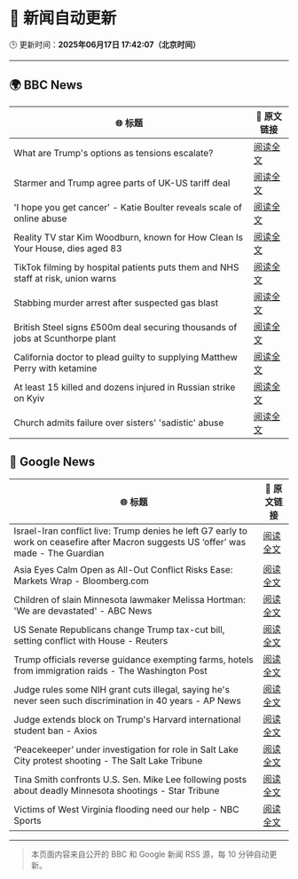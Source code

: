 # 🧠 新闻自动更新

🕒 更新时间：**2025年06月17日 17:42:07（北京时间）**

---

## 🌍 BBC News

| 🌐 标题 | 🔗 原文链接 |
|--------|-------------|
| What are Trump's options as tensions escalate? | [阅读全文](https://www.bbc.com/news/articles/cx23e4pzjg3o) |
| Starmer and Trump agree parts of UK-US tariff deal | [阅读全文](https://www.bbc.com/news/articles/cy8gxp7dvepo) |
| 'I hope you get cancer' - Katie Boulter reveals scale of online abuse | [阅读全文](https://www.bbc.com/sport/tennis/articles/cj42rvdk2k4o) |
| Reality TV star Kim Woodburn, known for How Clean Is Your House, dies aged 83 | [阅读全文](https://www.bbc.com/news/articles/cd783228vvro) |
| TikTok filming by hospital patients puts them and NHS staff at risk, union warns | [阅读全文](https://www.bbc.com/news/articles/crk6mml5pemo) |
| Stabbing murder arrest after suspected gas blast | [阅读全文](https://www.bbc.com/news/articles/c873ge528eno) |
| British Steel signs £500m deal securing thousands of jobs at Scunthorpe plant | [阅读全文](https://www.bbc.com/news/articles/c2k1jjkd9e0o) |
| California doctor to plead guilty to supplying Matthew Perry with ketamine | [阅读全文](https://www.bbc.com/news/articles/c784l795lzdo) |
| At least 15 killed and dozens injured in Russian strike on Kyiv | [阅读全文](https://www.bbc.com/news/articles/cx24g4850x4o) |
| Church admits failure over sisters' 'sadistic' abuse | [阅读全文](https://www.bbc.com/news/articles/c2d5w0x6g7zo) |

## 📰 Google News

| 🌐 标题 | 🔗 原文链接 |
|--------|-------------|
| Israel-Iran conflict live: Trump denies he left G7 early to work on ceasefire after Macron suggests US ‘offer’ was made - The Guardian | [阅读全文](https://news.google.com/rss/articles/CBMivAFBVV95cUxQcHhuYVJCTEJOVXdod3ZnYUVKV3p3QXBzUUJFdW80U0lLWFRmUUFFczFTUmliTlhDRFZMcl83ZUtXQTgwVjJ6SFE1eDhHZnprN0kyT2FPN0ZCSG4yWF9mX3BGbGFPNXd5cHp5OUpZZFVWdDhuRldUMGR3SUNYNktfQTREQU1QNnVSSUNoangxMHBfUVlMa1hNWmxGd3l6Mlg0ejMzSnp5WUs5RV9zbHdFUS0yMUVweHJRVjU4aQ?oc=5) |
| Asia Eyes Calm Open as All-Out Conflict Risks Ease: Markets Wrap - Bloomberg.com | [阅读全文](https://news.google.com/rss/articles/CBMilAFBVV95cUxOcWlwWHpoWDZfMWZFVGVzckp3elZGcE5GNVNQb0xfenNnUG42OWtjUEhIWll6T0N5UTRyMmhQV0tMbFlNSk5IeTFTYWNPWlVtRlRvZzJpbGFxbUdLVnVFdEtHUk96Z29iOHRycjdpQVRrQW1xVXI3VzNxNHZvMXR2eEcyYS16S1AxVWlRbmpMZDRMcXVM?oc=5) |
| Children of slain Minnesota lawmaker Melissa Hortman: 'We are devastated' - ABC News | [阅读全文](https://news.google.com/rss/articles/CBMiqAFBVV95cUxOQU9jMGZxZ2ZWbV9jOWlaS2RVYzNHQVpIYktXT05RcnNsTERWdG53U1BqdWM1Mi02c2h1ZUlJOE9YTlhYMnQ4cFFsQUc2RnhvSVIzeGV4WWZHUmZkR2ZOT1J5TVJHbzhWeW1fVzIzeWNDbGkxWGpRVWREaFdOa0VkY1V5MURQUkt2VDRQaVlnTV9SeXdfU2RKbzE4aGdsblBtTU9RX1Q4b3XSAa4BQVVfeXFMTTRTT2lKV2xFdkdGcVJSQ2tocGZRTmt5cEg3YU5HOWZzbGhjVFVBSU44MXdETGJQbFVLRE1XbUxBekk5VnhmZjB5ZG1fdjBNck9PdWxqWG9Db05SV3doVlBXczI5QlZheXU2RnlTbzF1aW9QaGotMEdMbTV3OWRlU0VsLVhfQ3N1MWNVdVdUcDRydE1xQl9Pck55OG1Lay16V2plZ3ZxNE1HZkYtWjln?oc=5) |
| US Senate Republicans change Trump tax-cut bill, setting conflict with House - Reuters | [阅读全文](https://news.google.com/rss/articles/CBMiuAFBVV95cUxQQzN2OWh3M2htR2dubjBFRmJvbHVDRUlFcE45VTRjVXN3UmtRSzFSWF9lMkhuYmVRd3lvb2d4Q1BCek1UZzVOQWJjWlZzN19tSklBS3pPSS1hbV9nbEprSWpsUUFvTlJtUEoxWFBqS2RYSzRKTXozbGkwMkpyRTZ6OXFpMEZDbzVkTE14blFRM2F6TGZqS1ZXbjFPR053ZGo1ZWlnb3RoNDVrY3B6OWdvcmp5OGlQekNR?oc=5) |
| Trump officials reverse guidance exempting farms, hotels from immigration raids - The Washington Post | [阅读全文](https://news.google.com/rss/articles/CBMilgFBVV95cUxNZlp0ZWV4aW1wcVZacWxQdjN6VGZaMjZWVDJPcHZZLUdzZjFBRnR5NlNoSk00V0xVVjdqdTV4YW5LYlBNNzlnazhGR0taWU5fY2NvblJ5NlRVem0yek5MTHlIdHN3YTRwbm02TFRFNUZpXzQwODdiaUU4SUcyZmRqYVhZLXEzdzN6ODdnN0RndDV0YmlhX1E?oc=5) |
| Judge rules some NIH grant cuts illegal, saying he's never seen such discrimination in 40 years - AP News | [阅读全文](https://news.google.com/rss/articles/CBMilgFBVV95cUxPVWZqR3Fjb3Z4c1JubkRfTEE4SnRIVkNMNkV1RFVrT3ZIek5EM2JZMVR0M0xjYUNxeEtaNzNlbDVsZlR1Wi1QMmVES1BxelBmXy1PSmdfNGhKcmVjcWdYM2hQcGFmLTQzOUU2UUp5Y240dERuekhHM1lIeFp0S05CRHVQMXNDM0lSSlVUSFdENGNfVVp0VGc?oc=5) |
| Judge extends block on Trump's Harvard international student ban - Axios | [阅读全文](https://news.google.com/rss/articles/CBMilwFBVV95cUxQejVOVndDTUszZUM1OGZaM2ZheHJzdlMwWmhSdTh4eXJNc0dRckdDUGlHZGhNeFNzTl9kY2ZiNHhPNFVyM3RyUVR1SjNZN2ZZM3hwSkhIY0U4SnF5S1dpcWx5c29rdGp0YVJNWVJUUnBtcDZvelBxd2I0MFM0MUEzOEhOQnVyWE9aMWRFUnU5SWN2RWJiSzJ3?oc=5) |
| ‘Peacekeeper’ under investigation for role in Salt Lake City protest shooting - The Salt Lake Tribune | [阅读全文](https://news.google.com/rss/articles/CBMie0FVX3lxTE5HSXhOdlhVd3A5dThKRE5rdVBjV0w1VHI1b1ZyMUVyZlFocGg0ellCSG1yMF9adDhQQlZ2Y1czUUhFMWF1QnNsWTJIaDZkNEt4X180SEFyN3E1X1dQTEFTS0VsR1dLSlkwLUhYc1NiQXJMX3FDZjVvLW1Xbw?oc=5) |
| Tina Smith confronts U.S. Sen. Mike Lee following posts about deadly Minnesota shootings - Star Tribune | [阅读全文](https://news.google.com/rss/articles/CBMiwAFBVV95cUxNekpqRllsQnFtaVAtNEVGNmpLN3Z5bnBsOVRIby1tbEJYLU5rR3MyTzlfS3kzUG5ZbEJDWVBROHcwNktQUnJHSThhSm96a1BzS1NaeWNON0VBZ1pFYTVadzBGYXlLUHlyUWNqRFJTaHZzVWdCUVJzdDVUdmEwS2NmY21pTGVXSFNZT01ydUNweVRSUGdLMy13TnJfLW1mYjJWcW1nZ0xFVkpwQmI2Rjhsc0FHOTdOUUlDUHNWLXQzalo?oc=5) |
| Victims of West Virginia flooding need our help - NBC Sports | [阅读全文](https://news.google.com/rss/articles/CBMirgFBVV95cUxNSHZHMGtfRzhQYlNENmEzeVluczFGTkwyUlNFUlhHQXNiNVFodHJSbG1kOXlUMDdZamc1ekI2bXd4aFBrSzlfMV9jYVhPZzBiU040Q2lVTHhNQlVhVjNVeTd4d2taUWV3VkZlbzQxVFhHXzJ0aUdybFc0VDhuR25HS1liZWR3WXltUjFOdHRkbjFNakxmTF9BMlRSZFZ2ZHA2cmF2a0xBUXZPNVk5a3c?oc=5) |

---
> 本页面内容来自公开的 BBC 和 Google 新闻 RSS 源，每 10 分钟自动更新。